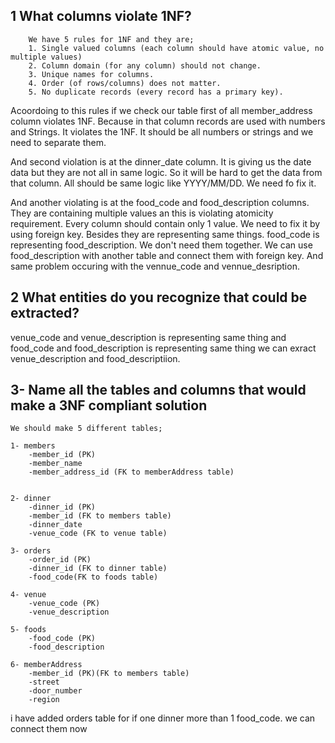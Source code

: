 ## 1 What columns violate 1NF?

        We have 5 rules for 1NF and they are;
        1. Single valued columns (each column should have atomic value, no multiple values)
        2. Column domain (for any column) should not change.
        3. Unique names for columns.
        4. Order (of rows/columns) does not matter.
        5. No duplicate records (every record has a primary key).

Acoordoing to this rules if we check our table first of all member_address column violates 1NF. Because in that column records are used with numbers and Strings. It violates the 1NF. It should be all numbers or strings and we need to separate them.

And second violation is at the dinner_date column. It is giving us the date data but they are not all in same logic. So it will be hard to get the data from that column. All should be same logic like YYYY/MM/DD. We need fo fix it.

And another violating is at the food_code and food_description columns. They are containing multiple values an this is violating atomicity requirement. Every column should contain only 1 value. We need to fix it by using foreign key. Besides they are representing same things. food_code is representing food_description. We don't need them together. We can use food_description with another table and connect them with foreign key. And same problem occuring with the vennue_code and vennue_desription.

## 2 What entities do you recognize that could be extracted?

venue_code and venue_description is representing same thing and
food_code and food_description is representing same thing we can exract venue_description and food_descriptiion.

## 3- Name all the tables and columns that would make a 3NF compliant solution

    We should make 5 different tables;

    1- members
        -member_id (PK)
        -member_name
        -member_address_id (FK to memberAddress table)


    2- dinner
        -dinner_id (PK)
        -member_id (FK to members table)
        -dinner_date
        -venue_code (FK to venue table)

    3- orders
        -order_id (PK)
        -dinner_id (FK to dinner table)
        -food_code(FK to foods table)

    4- venue
        -venue_code (PK)
        -venue_description

    5- foods
        -food_code (PK)
        -food_description

    6- memberAddress
        -member_id (PK)(FK to members table)
        -street
        -door_number
        -region

i have added orders table for if one dinner more than 1 food_code. we can connect them now
